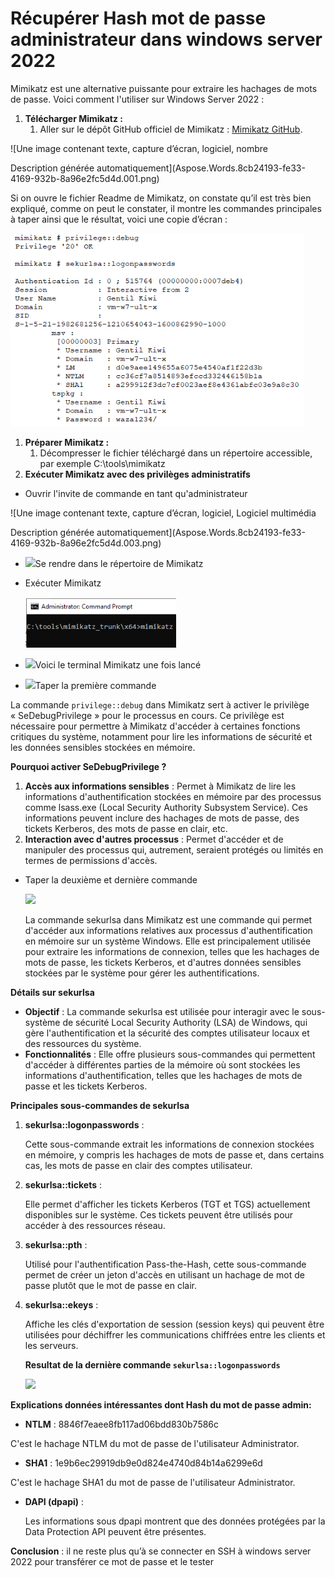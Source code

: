 ﻿# Récupérer Hash mot de passe administrateur dans windows server 2022

Mimikatz est une alternative puissante pour extraire les hachages de mots de passe. Voici comment l'utiliser sur Windows Server 2022 :

1. **Télécharger Mimikatz :**
   1. Aller sur le dépôt GitHub officiel de Mimikatz : [Mimikatz GitHub](https://github.com/gentilkiwi/mimikatz).

![Une image contenant texte, capture d’écran, logiciel, nombre

Description générée automatiquement](Aspose.Words.8cb24193-fe33-4169-932b-8a96e2fc5d4d.001.png)








Si on ouvre le fichier Readme de Mimikatz, on constate qu’il est très bien expliqué, comme on peut le constater, il montre les commandes principales à taper ainsi que le résultat, voici une copie d’écran :

![](Aspose.Words.8cb24193-fe33-4169-932b-8a96e2fc5d4d.002.png)












1. <a name="_hlk168611094"></a>**Préparer Mimikatz :**
   1. Décompresser le fichier téléchargé dans un répertoire accessible, par exemple C:\tools\mimikatz
1. **Exécuter Mimikatz avec des privilèges administratifs** 
- <a name="_hlk168613955"></a> Ouvrir l'invite de commande en tant qu'administrateur

![Une image contenant texte, capture d’écran, logiciel, Logiciel multimédia

Description générée automatiquement](Aspose.Words.8cb24193-fe33-4169-932b-8a96e2fc5d4d.003.png)







- ![](Aspose.Words.8cb24193-fe33-4169-932b-8a96e2fc5d4d.004.png)Se rendre dans le répertoire de Mimikatz







- Exécuter Mimikatz

  ![](Aspose.Words.8cb24193-fe33-4169-932b-8a96e2fc5d4d.005.png)


- ![](Aspose.Words.8cb24193-fe33-4169-932b-8a96e2fc5d4d.006.png)Voici le terminal Mimikatz une fois lancé






- ![](Aspose.Words.8cb24193-fe33-4169-932b-8a96e2fc5d4d.007.png)Taper la première commande





La commande ` privilege::debug ` dans Mimikatz sert à activer le privilège « SeDebugPrivilege » pour le processus en cours. Ce privilège est nécessaire pour permettre à Mimikatz d'accéder à certaines fonctions critiques du système, notamment pour lire les informations de sécurité et les données sensibles stockées en mémoire.

**Pourquoi activer SeDebugPrivilege ?**

1. **Accès aux informations sensibles** : Permet à Mimikatz de lire les informations d'authentification stockées en mémoire par des processus comme lsass.exe (Local Security Authority Subsystem Service). Ces informations peuvent inclure des hachages de mots de passe, des tickets Kerberos, des mots de passe en clair, etc.
1. **Interaction avec d'autres processus** : Permet d'accéder et de manipuler des processus qui, autrement, seraient protégés ou limités en termes de permissions d'accès.




- Taper la deuxième et dernière commande

  ![](Aspose.Words.8cb24193-fe33-4169-932b-8a96e2fc5d4d.008.png)




  La commande sekurlsa dans Mimikatz est une commande qui permet d'accéder aux informations relatives aux processus d'authentification en mémoire sur un système Windows. Elle est principalement utilisée pour extraire les informations de connexion, telles que les hachages de mots de passe, les tickets Kerberos, et d'autres données sensibles stockées par le système pour gérer les authentifications.

**Détails sur sekurlsa**

- **Objectif** : La commande sekurlsa est utilisée pour interagir avec le sous-système de sécurité Local Security Authority (LSA) de Windows, qui gère l'authentification et la sécurité des comptes utilisateur locaux et des ressources du système.
- **Fonctionnalités** : Elle offre plusieurs sous-commandes qui permettent d'accéder à différentes parties de la mémoire où sont stockées les informations d'authentification, telles que les hachages de mots de passe et les tickets Kerberos.

**Principales sous-commandes de sekurlsa**

1. **sekurlsa::logonpasswords** :

   Cette sous-commande extrait les informations de connexion stockées en mémoire, y compris les hachages de mots de passe et, dans certains cas, les mots de passe en clair des comptes utilisateur.

1. **sekurlsa::tickets** :

   Elle permet d'afficher les tickets Kerberos (TGT et TGS) actuellement disponibles sur le système. Ces tickets peuvent être utilisés pour accéder à des ressources réseau.


1. **sekurlsa::pth** :

   Utilisé pour l'authentification Pass-the-Hash, cette sous-commande permet de créer un jeton d'accès en utilisant un hachage de mot de passe plutôt que le mot de passe en clair.

1. **sekurlsa::ekeys** :

   Affiche les clés d'exportation de session (session keys) qui peuvent être utilisées pour déchiffrer les communications chiffrées entre les clients et les serveurs.

   **Resultat de la dernière commande ` sekurlsa::logonpasswords `**

   ![](Aspose.Words.8cb24193-fe33-4169-932b-8a96e2fc5d4d.009.png)






**Explications données intéressantes dont Hash du mot de passe admin:**

- **NTLM** : 8846f7eaee8fb117ad06bdd830b7586c

C'est le hachage NTLM du mot de passe de l'utilisateur Administrator.

- **SHA1** : 1e9b6ec29919db9e0d824e4740d84b14a6299e6d

C'est le hachage SHA1 du mot de passe de l'utilisateur Administrator.

- **DAPI (dpapi)** :

  Les informations sous dpapi montrent que des données protégées par la Data Protection API peuvent être présentes.

**Conclusion** : il ne reste plus qu’à se connecter en SSH à windows server 2022 pour transférer ce mot de passe et le tester
